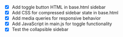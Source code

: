 - [x] Add toggle button HTML in base.html sidebar
- [x] Add CSS for compressed sidebar state in base.html
- [x] Add media queries for responsive behavior
- [x] Add JavaScript in main.js for toggle functionality
- [x] Test the collapsible sidebar
